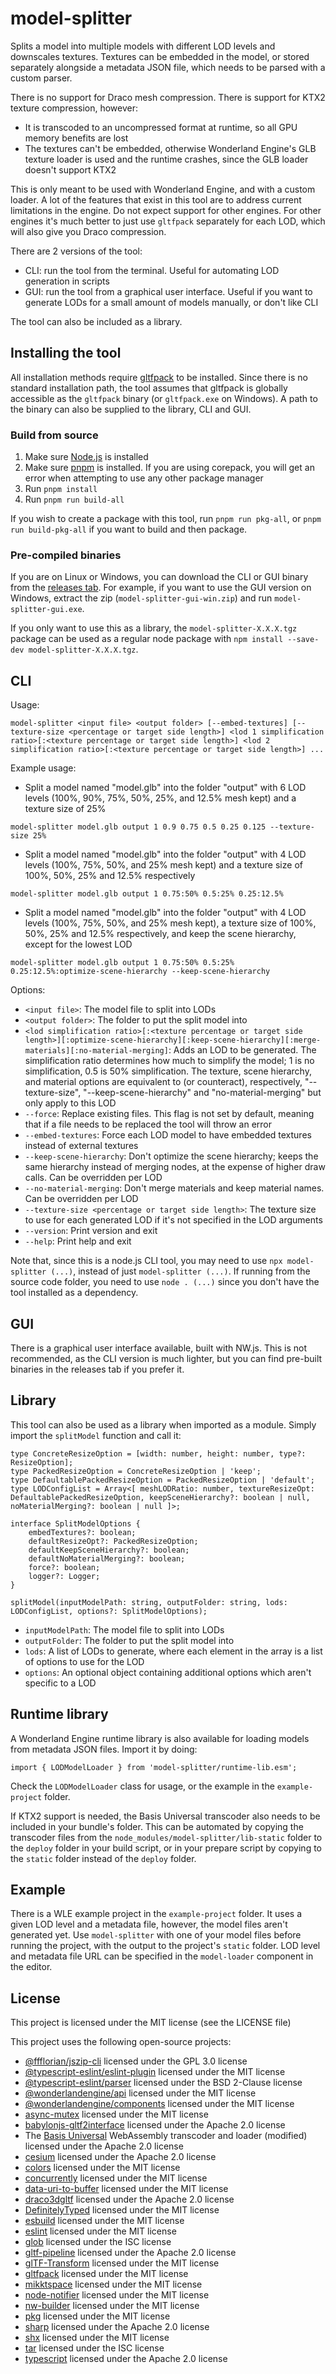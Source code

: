 # model-splitter

Splits a model into multiple models with different LOD levels and downscales
textures. Textures can be embedded in the model, or stored separately alongside
a metadata JSON file, which needs to be parsed with a custom parser.

There is no support for Draco mesh compression. There is support for KTX2
texture compression, however:
- It is transcoded to an uncompressed format at runtime, so all GPU memory benefits are lost
- The textures can't be embedded, otherwise Wonderland Engine's GLB texture loader is used and the runtime crashes, since the GLB loader doesn't support KTX2

This is only meant to be used with Wonderland Engine, and with a custom loader.
A lot of the features that exist in this tool are to address current limitations
in the engine. Do not expect support for other engines. For other engines it's
much better to just use `gltfpack` separately for each LOD, which will also give
you Draco compression.

There are 2 versions of the tool:
- CLI: run the tool from the terminal. Useful for automating LOD generation in scripts
- GUI: run the tool from a graphical user interface. Useful if you want to generate LODs for a small amount of models manually, or don't like CLI

The tool can also be included as a library.

## Installing the tool

All installation methods require
[gltfpack](https://github.com/zeux/meshoptimizer#installing-gltfpack) to be
installed. Since there is no standard installation path, the tool assumes that
gltfpack is globally accessible as the `gltfpack` binary (or `gltfpack.exe` on
Windows). A path to the binary can also be supplied to the library, CLI and GUI.

### Build from source

1. Make sure [Node.js](https://nodejs.org/en) is installed
2. Make sure [pnpm](https://pnpm.io/) is installed. If you are using corepack, you will get an error when attempting to use any other package manager
3. Run `pnpm install`
4. Run `pnpm run build-all`

If you wish to create a package with this tool, run `pnpm run pkg-all`, or
`pnpm run build-pkg-all` if you want to build and then package.

### Pre-compiled binaries

If you are on Linux or Windows, you can download the CLI or GUI binary from the
[releases tab](https://github.com/playkostudios/model-splitter/releases/). For
example, if you want to use the GUI version on Windows, extract the zip
(`model-splitter-gui-win.zip`) and run `model-splitter-gui.exe`.

If you only want to use this as a library, the `model-splitter-X.X.X.tgz`
package can be used as a regular node package with
`npm install --save-dev model-splitter-X.X.X.tgz`.

## CLI

Usage:
```
model-splitter <input file> <output folder> [--embed-textures] [--texture-size <percentage or target side length>] <lod 1 simplification ratio>[:<texture percentage or target side length>] <lod 2 simplification ratio>[:<texture percentage or target side length>] ...
```

Example usage:
- Split a model named "model.glb" into the folder "output" with 6 LOD levels (100%, 90%, 75%, 50%, 25%, and 12.5% mesh kept) and a texture size of 25%
```
model-splitter model.glb output 1 0.9 0.75 0.5 0.25 0.125 --texture-size 25%
```
- Split a model named "model.glb" into the folder "output" with 4 LOD levels (100%, 75%, 50%, and 25% mesh kept) and a texture size of 100%, 50%, 25% and 12.5% respectively
```
model-splitter model.glb output 1 0.75:50% 0.5:25% 0.25:12.5%
```
- Split a model named "model.glb" into the folder "output" with 4 LOD levels (100%, 75%, 50%, and 25% mesh kept), a texture size of 100%, 50%, 25% and 12.5% respectively, and keep the scene hierarchy, except for the lowest LOD
```
model-splitter model.glb output 1 0.75:50% 0.5:25% 0.25:12.5%:optimize-scene-hierarchy --keep-scene-hierarchy
```

Options:
- `<input file>`: The model file to split into LODs
- `<output folder>`: The folder to put the split model into
- `<lod simplification ratio>[:<texture percentage or target side length>][:optimize-scene-hierarchy][:keep-scene-hierarchy][:merge-materials][:no-material-merging]`: Adds an LOD to be generated. The simplification ratio determines how much to simplify the model; 1 is no simplification, 0.5 is 50% simplification. The texture, scene hierarchy, and material options are equivalent to (or counteract), respectively, "--texture-size", "--keep-scene-hierarchy" and "no-material-merging" but only apply to this LOD
- `--force`: Replace existing files. This flag is not set by default, meaning that if a file needs to be replaced the tool will throw an error
- `--embed-textures`: Force each LOD model to have embedded textures instead of external textures
- `--keep-scene-hierarchy`: Don't optimize the scene hierarchy; keeps the same hierarchy instead of merging nodes, at the expense of higher draw calls. Can be overridden per LOD
- `--no-material-merging`: Don't merge materials and keep material names. Can be overridden per LOD
- `--texture-size <percentage or target side length>`: The texture size to use for each generated LOD if it's not specified in the LOD arguments
- `--version`: Print version and exit
- `--help`: Print help and exit

Note that, since this is a node.js CLI tool, you may need to use
`npx model-splitter (...)`, instead of just `model-splitter (...)`. If running
from the source code folder, you need to use `node . (...)` since you don't have
the tool installed as a dependency.

## GUI

There is a graphical user interface available, built with NW.js. This is not
recommended, as the CLI version is much lighter, but you can find pre-built
binaries in the releases tab if you prefer it.

## Library

This tool can also be used as a library when imported as a module. Simply import
the `splitModel` function and call it:

```
type ConcreteResizeOption = [width: number, height: number, type?: ResizeOption];
type PackedResizeOption = ConcreteResizeOption | 'keep';
type DefaultablePackedResizeOption = PackedResizeOption | 'default';
type LODConfigList = Array<[ meshLODRatio: number, textureResizeOpt: DefaultablePackedResizeOption, keepSceneHierarchy?: boolean | null, noMaterialMerging?: boolean | null ]>;

interface SplitModelOptions {
    embedTextures?: boolean;
    defaultResizeOpt?: PackedResizeOption;
    defaultKeepSceneHierarchy?: boolean;
    defaultNoMaterialMerging?: boolean;
    force?: boolean;
    logger?: Logger;
}

splitModel(inputModelPath: string, outputFolder: string, lods: LODConfigList, options?: SplitModelOptions);
```

- `inputModelPath`: The model file to split into LODs
- `outputFolder`: The folder to put the split model into
- `lods`: A list of LODs to generate, where each element in the array is a list of options to use for the LOD
- `options`: An optional object containing additional options which aren't specific to a LOD

## Runtime library

A Wonderland Engine runtime library is also available for loading models from
metadata JSON files. Import it by doing:

```
import { LODModelLoader } from 'model-splitter/runtime-lib.esm';
```

Check the `LODModelLoader` class for usage, or the example in the
`example-project` folder.

If KTX2 support is needed, the Basis Universal transcoder also needs to be
included in your bundle's folder. This can be automated by copying the
transcoder files from the `node_modules/model-splitter/lib-static` folder to the
`deploy` folder in your build script, or in your prepare script by copying to
the `static` folder instead of the `deploy` folder.

## Example

There is a WLE example project in the `example-project` folder. It uses a given
LOD level and a metadata file, however, the model files aren't generated yet.
Use `model-splitter` with one of your model files before running the project,
with the output to the project's `static` folder. LOD level and metadata file
URL can be specified in the `model-loader` component in the editor.

## License

This project is licensed under the MIT license (see the LICENSE file)

This project uses the following open-source projects:
- [@ffflorian/jszip-cli](https://github.com/ffflorian/node-packages/tree/main) licensed under the GPL 3.0 license
- [@typescript-eslint/eslint-plugin](https://github.com/typescript-eslint/typescript-eslint) licensed under the MIT license
- [@typescript-eslint/parser](https://github.com/typescript-eslint/typescript-eslint) licensed under the BSD 2-Clause license
- [@wonderlandengine/api](https://www.npmjs.com/package/@wonderlandengine/api) licensed under the MIT license
- [@wonderlandengine/components](https://www.npmjs.com/package/@wonderlandengine/components) licensed under the MIT license
- [async-mutex](https://github.com/DirtyHairy/async-mutex#readme) licensed under the MIT license
- [babylonjs-gltf2interface](https://www.babylonjs.com/) licensed under the Apache 2.0 license
- The [Basis Universal](https://github.com/BinomialLLC/basis_universal/tree/master/webgl) WebAssembly transcoder and loader (modified) licensed under the Apache 2.0 license
- [cesium](http://cesium.com/cesiumjs/) licensed under the Apache 2.0 license
- [colors](https://github.com/Marak/colors.js) licensed under the MIT license
- [concurrently](https://github.com/open-cli-tools/concurrently#readme) licensed under the MIT license
- [data-uri-to-buffer](https://github.com/TooTallNate/node-data-uri-to-buffer) licensed under the MIT license
- [draco3dgltf](https://github.com/google/draco#readme) licensed under the Apache 2.0 license
- [DefinitelyTyped](http://definitelytyped.github.io/) licensed under the MIT license
- [esbuild](https://github.com/evanw/esbuild) licensed under the MIT license
- [eslint](https://github.com/eslint/eslint) licensed under the MIT license
- [glob](https://github.com/isaacs/node-glob#readme) licensed under the ISC license
- [gltf-pipeline](https://github.com/CesiumGS/gltf-pipeline) licensed under the Apache 2.0 license
- [glTF-Transform](https://gltf-transform.donmccurdy.com/) licensed under the MIT license
- [gltfpack](https://github.com/zeux/meshoptimizer) licensed under the MIT license
- [mikktspace](https://github.com/donmccurdy/mikktspace-wasm#readme) licensed under the MIT license
- [node-notifier](https://github.com/mikaelbr/node-notifier#readme) licensed under the MIT license
- [nw-builder](https://github.com/nwutils/nw-builder) licensed under the MIT license
- [pkg](https://github.com/vercel/pkg#readme) licensed under the MIT license
- [sharp](https://github.com/lovell/sharp) licensed under the Apache 2.0 license
- [shx](https://github.com/shelljs/shx#readme) licensed under the MIT license
- [tar](https://github.com/npm/node-tar#readme) licensed under the ISC license
- [typescript](https://github.com/Microsoft/TypeScript) licensed under the Apache 2.0 license